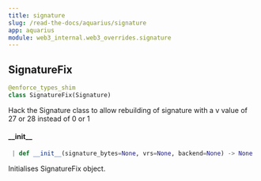```yaml
---
title: signature
slug: /read-the-docs/aquarius/signature
app: aquarius
module: web3_internal.web3_overrides.signature
---
```

## SignatureFix

```python
@enforce_types_shim
class SignatureFix(Signature)
```

Hack the Signature class to allow rebuilding of signature with a
v value of 27 or 28 instead of 0 or 1

#### \_\_init\_\_

```python
 | def __init__(signature_bytes=None, vrs=None, backend=None) -> None
```

Initialises SignatureFix object.


